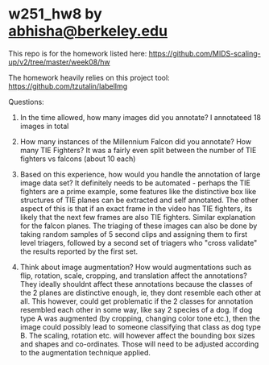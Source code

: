 # w251_hw8 by abhisha@berkeley.edu

This repo is for the homework listed here: https://github.com/MIDS-scaling-up/v2/tree/master/week08/hw

The homework heavily relies on this project tool: https://github.com/tzutalin/labelImg

Questions:

1. In the time allowed, how many images did you annotate?
I annotateed 18 images in total

2. How many instances of the Millennium Falcon did you annotate? How many TIE Fighters?
It was a fairly even split between the number of TIE fighters vs falcons (about 10 each)

3. Based on this experience, how would you handle the annotation of large image data set?
It definitely needs to be automated - perhaps the TIE fighters are a prime example, some features like the distinctive box like structures of TIE planes can be extracted and self annotated. The other aspect of this is that if an exact frame in the video has TIE fighters, its likely that the next few frames are also TIE fighters. Similar explanation for the falcon planes. The triaging of these images can also be done by taking random samples of 5 second clips and assigning them to first level triagers, followed by a second set of triagers who "cross validate" the results reported by the first set.

4. Think about image augmentation? How would augmentations such as flip, rotation, scale, cropping, and translation affect the annotations?
They ideally shouldnt affect these annotations because the classes of the 2 planes are distinctive enough, ie, they dont resemble each other at all. This however, could get problematic if the 2 classes for annotation resembled each other in some way, like say 2 species of a dog. If dog type A was augmented (by cropping, changing color tone etc.), then the image could possibly lead to someone classifying that class as dog type B. The scaling, rotation etc. will however affect the bounding box sizes and shapes and co-ordinates. Those will need to be adjusted according to the augmentation technique applied.

